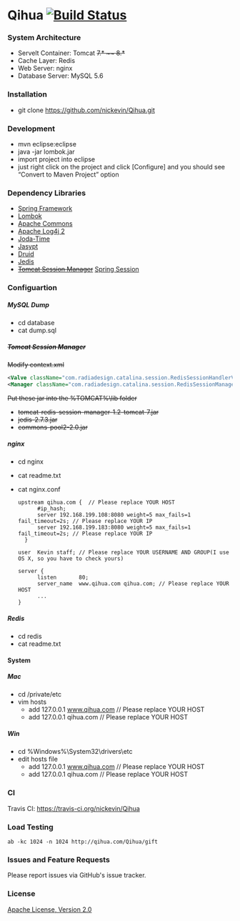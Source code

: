 # Qihua [![Build Status](https://travis-ci.org/nickevin/Qihua.svg?branch=master)](https://travis-ci.org/nickevin/Qihua)

### System Architecture
* Servelt Container: Tomcat ~~7.* ~~ 8.*~~
* Cache Layer: Redis
* Web Server: nginx
* Database Server: MySQL 5.6 

### Installation
* git clone https://github.com/nickevin/Qihua.git

### Development
* mvn eclipse:eclipse
* java -jar lombok.jar
* import project into eclipse
* just right click on the project and click [Configure] and you should see “Convert to Maven Project” option

### Dependency Libraries
* [Spring Framework](https://github.com/spring-projects/spring-framework)
* [Lombok](https://github.com/rzwitserloot/lombok)
* [Apache Commons](http://commons.apache.org/)
* [Apache Log4j 2](http://logging.apache.org/log4j/2.x/)
* [Joda-Time](http://www.joda.org/joda-time/)
* [Jasypt](http://www.jasypt.org/)
* [Druid](https://github.com/alibaba/druid)
* [Jedis](https://github.com/xetorthio/jedis)
* ~~[Tomcat Session Manager](https://github.com/jcoleman/tomcat-redis-session-manager)~~ [Spring Session](http://docs.spring.io/spring-session/docs/current/reference/html5/)

### Configuartion
##### MySQL Dump
* cd database
* cat dump.sql

##### ~~Tomcat Session Manager~~
~~Modify context.xml~~
```xml
<Valve className="com.radiadesign.catalina.session.RedisSessionHandlerValve" />
<Manager className="com.radiadesign.catalina.session.RedisSessionManager" host="192.168.199.183" port="6379" database="0" maxInactiveInterval="60" />

```
~~Put these jar into the %TOMCAT%\lib folder~~
* ~~tomcat-redis-session-manager-1.2-tomcat-7.jar~~
* ~~jedis-2.7.3.jar~~
* ~~commons-pool2-2.0.jar~~

##### nginx  
* cd nginx
* cat readme.txt
* cat nginx.conf

  ```
  upstream qihua.com {  // Please replace YOUR HOST
        #ip_hash;
        server 192.168.199.108:8080 weight=5 max_fails=1 fail_timeout=2s; // Please replace YOUR IP
        server 192.168.199.183:8080 weight=5 max_fails=1 fail_timeout=2s; // Please replace YOUR IP
    }
  ```
  
  ```
  user  Kevin staff; // Please replace YOUR USERNAME AND GROUP(I use OS X, so you have to check yours)
  ```
  
  ```
  server {
        listen       80;
        server_name  www.qihua.com qihua.com; // Please replace YOUR HOST
        ...
  }
  ```

##### Redis
* cd redis
* cat readme.txt

#### System
##### Mac
* cd /private/etc
* vim hosts
  * add 127.0.0.1	www.qihua.com // Please replace YOUR HOST
  * add 127.0.0.1	qihua.com     // Please replace YOUR HOST

##### Win
* cd %Windows%\System32\drivers\etc
* edit hosts file
  * add 127.0.0.1	www.qihua.com // Please replace YOUR HOST
  * add 127.0.0.1	qihua.com     // Please replace YOUR HOST
  
### CI
Travis CI: https://travis-ci.org/nickevin/Qihua

### Load Testing
```
ab -kc 1024 -n 1024 http://qihua.com/Qihua/gift
```
### Issues and Feature Requests
Please report issues via GitHub's issue tracker.

### License
[Apache License, Version 2.0](http://www.apache.org/licenses/LICENSE-2.0)
